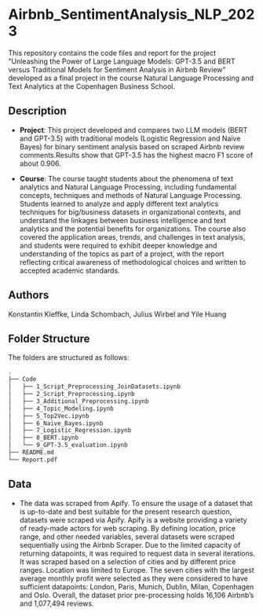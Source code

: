 # Airbnb_SentimentAnalysis_NLP_2023
This repository contains the code files and report for the project "Unleashing the Power of Large Language Models: GPT-3.5 and BERT versus Traditional Models for Sentiment Analysis
in Airbnb Review" developed as a final project in the course Natural Language Processing and Text Analytics at the Copenhagen Business School.

## Description
* **Project**: This project developed and compares two LLM models (BERT and GPT-3.5) with traditional models (Logistic Regression and Naïve Bayes)
for binary sentiment analysis based on scraped Airbnb review comments.Results show that GPT-3.5 has the highest macro F1 score of about 0.906.

* **Course**: The course taught students about the phenomena of text analytics and Natural Language Processing, including fundamental concepts, techniques and methods of Natural Language Processing. Students learned to analyze and apply different text analytics techniques for big/business datasets in organizational contexts, and understand the linkages between business intelligence and text analytics and the potential benefits for organizations. The course also covered the application areas, trends, and challenges in text analysis, and students were required to exhibit deeper knowledge and understanding of the topics as part of a project, with the report reflecting critical awareness of methodological choices and written to accepted academic standards.
  
## Authors
Konstantin Kleffke, Linda Schombach, Julius Wirbel and Yile Huang

## Folder Structure

The folders are structured as follows:

```bash
.
├── Code
│   ├── 1_Script_Preprocessing_JoinDatasets.ipynb
│   ├── 2_Script_Preprocessing.ipynb
│   ├── 3_Additional_Preprocessing.ipynb
│   ├── 4_Topic_Modeling.ipynb
│   ├── 5_Top2Vec.ipynb
│   ├── 6_Naive_Bayes.ipynb
│   ├── 7_Logistic_Regression.ipynb
│   ├── 8_BERT.ipynb
│   └── 9_GPT-3.5_evaluation.ipynb
├── README.md
└── Report.pdf
```

## Data

* The data was scraped from Apify. To ensure the usage of a dataset that is up-to-date and best suitable for the present research question, datasets were scraped via Apify. Apify is a website providing a variety of ready-made actors for web scraping. By defining location, price range, and other needed variables, several datasets were scraped sequentially using the Airbnb Scraper. Due to the limited capacity of returning datapoints, it was required to request data in several iterations. It was scraped based on a selection of cities and by different price ranges. Location was limited to Europe. The seven cities with the largest average monthly profit were selected as they were considered to have sufficient datapoints: London, Paris, Munich, Dublin, Milan, Copenhagen and Oslo. Overall, the dataset prior pre-processing holds 16,106 Airbnb’s and 1,077,494 reviews.
